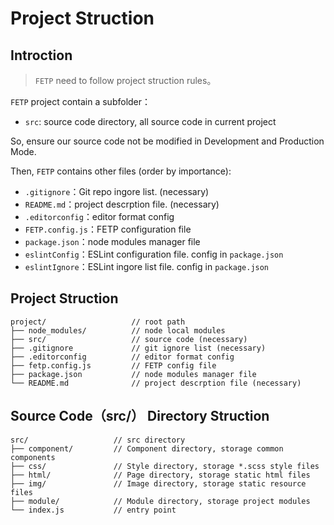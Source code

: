 # Project Struction

## Introction

> `FETP` need to follow project struction rules。

`FETP` project contain a subfolder：

* `src`: source code directory, all source code in current project 

So, ensure our source code not be modified in Development and Production Mode.

Then, `FETP` contains other files (order by importance):

* `.gitignore`：Git repo ingore list. (necessary)
* `README.md`：project descrption file. (necessary)
* `.editorconfig`：editor format config
* `FETP.config.js`：FETP configuration file
* `package.json`：node modules manager file
* `eslintConfig`：ESLint configuration file. config in `package.json` 
* `eslintIgnore`：ESLint ingore list file. config in `package.json`

## Project Struction


````
project/                   // root path
├── node_modules/          // node local modules
├── src/                   // source code (necessary)
├── .gitignore             // git ignore list (necessary)
├── .editorconfig          // editor format config
├── fetp.config.js         // FETP config file
├── package.json           // node modules manager file
└── README.md              // project descrption file (necessary)
````


## Source Code（src/） Directory Struction


````
src/                   // src directory
├── component/         // Component directory, storage common components
├── css/               // Style directory, storage *.scss style files 
├── html/              // Page directory, storage static html files
├── img/               // Image directory, storage static resource files
├── module/            // Module directory, storage project modules
└── index.js           // entry point
````
